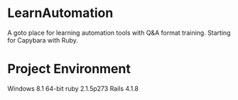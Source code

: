 # LearnAutomation
A goto place for learning automation tools with Q&amp;A format training. Starting for Capybara with Ruby.

Project Environment
===================
Windows 8.1 64-bit
ruby 2.1.5p273
Rails 4.1.8
